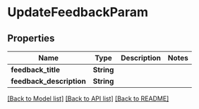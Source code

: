 # UpdateFeedbackParam

## Properties

Name | Type | Description | Notes
------------ | ------------- | ------------- | -------------
**feedback_title** | **String** |  | 
**feedback_description** | **String** |  | 

[[Back to Model list]](../README.md#documentation-for-models) [[Back to API list]](../README.md#documentation-for-api-endpoints) [[Back to README]](../README.md)


